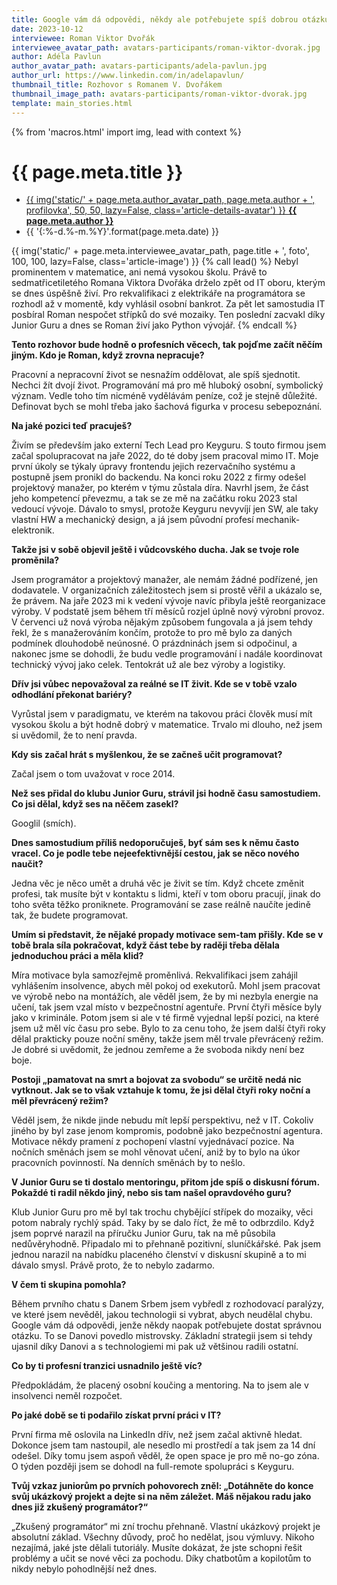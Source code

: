 ```yaml
---
title: Google vám dá odpovědi, někdy ale potřebujete spíš dobrou otázku, říká rekvalifikovaný Pythonista Dvořák
date: 2023-10-12
interviewee: Roman Viktor Dvořák
interviewee_avatar_path: avatars-participants/roman-viktor-dvorak.jpg
author: Adéla Pavlun
author_avatar_path: avatars-participants/adela-pavlun.jpg
author_url: https://www.linkedin.com/in/adelapavlun/
thumbnail_title: Rozhovor s Romanem V. Dvořákem
thumbnail_image_path: avatars-participants/roman-viktor-dvorak.jpg
template: main_stories.html
---
```


{% from 'macros.html' import img, lead with context %}

# {{ page.meta.title }}

<ul class="article-details">
  <li class="article-details-item">
    <a class="article-details-author" href="{{ page.meta.author_url }}" target="_blank" rel="noopener">
      {{ img('static/' + page.meta.author_avatar_path, page.meta.author + ', profilovka', 50, 50, lazy=False, class='article-details-avatar') }}
      <strong>{{ page.meta.author }}</strong>
    </a>
  </li>
  <li class="article-details-item">{{ '{:%-d.%-m.%Y}'.format(page.meta.date) }}</li>
</ul>

<div class="article-lead">
{{ img('static/' + page.meta.interviewee_avatar_path, page.title + ', foto', 100, 100, lazy=False, class='article-image') }}
{% call lead() %}
Nebyl prominentem v matematice, ani nemá vysokou školu. Právě to sedmatřicetiletého Romana Viktora Dvořáka drželo zpět od IT oboru, kterým se dnes úspěšně živí. Pro rekvalifikaci z elektrikáře na programátora se rozhodl až v momentě, kdy vyhlásil osobní bankrot. Za pět let samostudia IT posbíral Roman nespočet střípků do své mozaiky. Ten poslední zacvakl díky Junior Guru a dnes se Roman živí jako Python vývojář.
{% endcall %}
</div>

**Tento rozhovor bude hodně o profesních věcech, tak pojďme začít něčím jiným. Kdo je Roman, když zrovna nepracuje?**

Pracovní a nepracovní život se nesnažím oddělovat, ale spíš sjednotit. Nechci žít dvojí život. Programování má pro mě hluboký osobní, symbolický význam. Vedle toho tím nicméně vydělávám peníze, což je stejně důležité. Definovat bych se mohl třeba jako šachová figurka v procesu sebepoznání.

**Na jaké pozici teď pracuješ?**

Živím se především jako externí Tech Lead pro Keyguru. S touto firmou jsem začal spolupracovat na jaře 2022, do té doby jsem pracoval mimo IT. Moje první úkoly se týkaly úpravy frontendu jejich rezervačního systému a postupně jsem pronikl do backendu. Na konci roku 2022 z firmy odešel projektový manažer, po kterém v týmu zůstala díra. Navrhl jsem, že část jeho kompetencí převezmu, a tak se ze mě na začátku roku 2023 stal vedoucí vývoje. Dávalo to smysl, protože Keyguru nevyvíjí jen SW, ale taky vlastní HW a mechanický design, a já jsem původní profesí mechanik-elektronik.

**Takže jsi v sobě objevil ještě i vůdcovského ducha. Jak se tvoje role proměnila?**

Jsem programátor a projektový manažer, ale nemám žádné podřízené, jen dodavatele. V organizačních záležitostech jsem si prostě věřil a ukázalo se, že právem. Na jaře 2023 mi k vedení vývoje navíc přibyla ještě reorganizace výroby. V podstatě jsem během tří měsíců rozjel úplně nový výrobní provoz. V červenci už nová výroba nějakým způsobem fungovala a já jsem tehdy řekl, že s manažerováním končím, protože to pro mě bylo za daných podmínek dlouhodobě neúnosné. O prázdninách jsem si odpočinul, a nakonec jsme se dohodli, že budu vedle programování i nadále koordinovat technický vývoj jako celek. Tentokrát už ale bez výroby a logistiky.

**Dřív jsi vůbec nepovažoval za reálné se IT živit. Kde se v tobě vzalo odhodlání překonat bariéry?**

Vyrůstal jsem v paradigmatu, ve kterém na takovou práci člověk musí mít vysokou školu a být hodně dobrý v matematice. Trvalo mi dlouho, než jsem si uvědomil, že to není pravda.

**Kdy sis začal hrát s myšlenkou, že se začneš učit programovat?**

Začal jsem o tom uvažovat v roce 2014.

**Než ses přidal do klubu Junior Guru, strávil jsi hodně času samostudiem. Co jsi dělal, když ses na něčem zasekl?**

Googlil (smích).

**Dnes samostudium příliš nedoporučuješ, byť sám ses k němu často vracel. Co je podle tebe nejeefektivnější cestou, jak se něco nového naučit?**

Jedna věc je něco umět a druhá věc je živit se tím. Když chcete změnit profesi, tak musíte být v kontaktu s lidmi, kteří v tom oboru pracují, jinak do toho světa těžko proniknete. Programování se zase reálně naučíte jedině tak, že budete programovat.

**Umím si představit, že nějaké propady motivace sem-tam přišly. Kde se v tobě brala síla pokračovat, když část tebe by raději třeba dělala jednoduchou práci a měla klid?**

Míra motivace byla samozřejmě proměnlivá. Rekvalifikaci jsem zahájil vyhlášením insolvence, abych měl pokoj od exekutorů. Mohl jsem pracovat ve výrobě nebo na montážích, ale věděl jsem, že by mi nezbyla energie na učení, tak jsem vzal místo v bezpečnostní agentuře. První čtyři měsíce byly jako v kriminále. Potom jsem si ale v té firmě vyjednal lepší pozici, na které jsem už měl víc času pro sebe. Bylo to za cenu toho, že jsem další čtyři roky dělal prakticky pouze noční směny, takže jsem měl trvale převrácený režim. Je dobré si uvědomit, že jednou zemřeme a že svoboda nikdy není bez boje.

**Postoji „pamatovat na smrt a bojovat za svobodu“ se určitě nedá nic vytknout. Jak se to však vztahuje k tomu, že jsi dělal čtyři roky noční a měl převrácený režim?**

Věděl jsem, že nikde jinde nebudu mít lepší perspektivu, než v IT. Cokoliv jiného by byl zase jenom kompromis, podobně jako bezpečnostní agentura. Motivace někdy pramení z pochopení vlastní vyjednávací pozice. Na nočních směnách jsem se mohl věnovat učení, aniž by to bylo na úkor pracovních povinností. Na denních směnách by to nešlo.

**V Junior Guru se ti dostalo mentoringu, přitom jde spíš o diskusní fórum. Pokaždé ti radil někdo jiný, nebo sis tam našel opravdového guru?**

Klub Junior Guru pro mě byl tak trochu chybějící střípek do mozaiky, věci potom nabraly rychlý spád. Taky by se dalo říct, že mě to odbrzdilo. Když jsem poprvé narazil na příručku Junior Guru, tak na mě působila nedůvěryhodně. Připadalo mi to přehnaně pozitivní, sluníčkářské. Pak jsem jednou narazil na nabídku placeného členství v diskusní skupině a to mi dávalo smysl. Právě proto, že to nebylo zadarmo.

**V čem ti skupina pomohla?**

Během prvního chatu s Danem Srbem jsem vybředl z rozhodovací paralýzy, ve které jsem nevěděl, jakou technologii si vybrat, abych neudělal chybu. Google vám dá odpovědi, jenže někdy naopak potřebujete dostat správnou otázku. To se Danovi povedlo mistrovsky. Základní strategii jsem si tehdy ujasnil díky Danovi a s technologiemi mi pak už většinou radili ostatní.

**Co by ti profesní tranzici usnadnilo ještě víc?**

Předpokládám, že placený osobní koučing a mentoring. Na to jsem ale v insolvenci neměl rozpočet.

**Po jaké době se ti podařilo získat první práci v IT?**

První firma mě oslovila na LinkedIn dřív, než jsem začal aktivně hledat. Dokonce jsem tam nastoupil, ale nesedlo mi prostředí a tak jsem za 14 dní odešel. Díky tomu jsem aspoň věděl, že open space je pro mě no-go zóna. O týden později jsem se dohodl na full-remote spolupráci s Keyguru.

**Tvůj vzkaz juniorům po prvních pohovorech zněl: „Dotáhněte do konce svůj ukázkový projekt a dejte si na něm záležet. Máš nějakou radu jako dnes již zkušený programátor?“**

„Zkušený programátor“ mi zní trochu přehnaně. Vlastní ukázkový projekt je absolutní základ. Všechny důvody, proč ho nedělat, jsou výmluvy. Nikoho nezajímá, jaké jste dělali tutoriály. Musíte dokázat, že jste schopni řešit problémy a učit se nové věci za pochodu. Díky chatbotům a kopilotům to nikdy nebylo pohodlnější než dnes.
